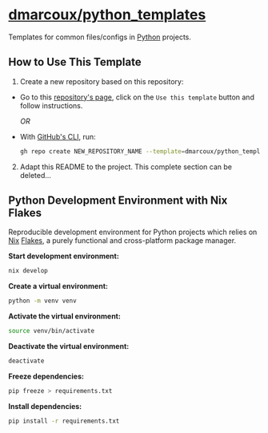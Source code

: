 # <a href="https://github.com/dmarcoux/python_templates">dmarcoux/python_templates</a>

Templates for common files/configs in [Python](https://www.python.org/)
projects.

## How to Use This Template

1. Create a new repository based on this repository:

- Go to this [repository's page](https://github.com/dmarcoux/python_templates),
  click on the `Use this template` button and follow instructions.

  *OR*

- With [GitHub's CLI](https://github.com/cli/cli), run:

  ```bash
  gh repo create NEW_REPOSITORY_NAME --template=dmarcoux/python_templates --clone --private/--public
  ```

2. Adapt this README to the project. This complete section can be deleted...

## Python Development Environment with Nix Flakes

Reproducible development environment for Python projects which relies on
[Nix](https://github.com/NixOS/nix) [Flakes](https://nixos.wiki/wiki/Flakes),
a purely functional and cross-platform package manager.

**Start development environment:**

```bash
nix develop
```

**Create a virtual environment:**

```bash
python -m venv venv
```

**Activate the virtual environment:**

```bash
source venv/bin/activate
```

**Deactivate the virtual environment:**

```bash
deactivate
```

**Freeze dependencies:**

```bash
pip freeze > requirements.txt
```

**Install dependencies:**

```bash
pip install -r requirements.txt
```
